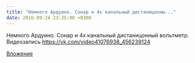 ```yaml
---
title: "Немного Ардуино. Сонар и 4х канальный дистаницонны..."
date: 2016-09-24 23:35:00 +0300
---
```


Немного Ардуино. Сонар и 4х канальный дистаницонный вольтметр.
Видеозапись
https://vk.com/video41076938_456239124

[Вложение](https://vk.com/video41076938_456239124)
